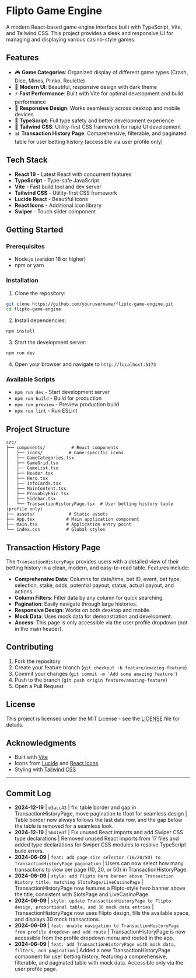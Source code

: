 # Flipto Game Engine

A modern React-based game engine interface built with TypeScript, Vite, and Tailwind CSS. This project provides a sleek and responsive UI for managing and displaying various casino-style games.

## Features

- 🎮 **Game Categories**: Organized display of different game types (Crash, Dice, Mines, Plinko, Roulette)
- 🎨 **Modern UI**: Beautiful, responsive design with dark theme
- ⚡ **Fast Performance**: Built with Vite for optimal development and build performance
- 📱 **Responsive Design**: Works seamlessly across desktop and mobile devices
- 🎯 **TypeScript**: Full type safety and better development experience
- 🎨 **Tailwind CSS**: Utility-first CSS framework for rapid UI development
- 📊 **Transaction History Page**: Comprehensive, filterable, and paginated table for user betting history (accessible via user profile only)

## Tech Stack

- **React 19** - Latest React with concurrent features
- **TypeScript** - Type-safe JavaScript
- **Vite** - Fast build tool and dev server
- **Tailwind CSS** - Utility-first CSS framework
- **Lucide React** - Beautiful icons
- **React Icons** - Additional icon library
- **Swiper** - Touch slider component

## Getting Started

### Prerequisites

- Node.js (version 18 or higher)
- npm or yarn

### Installation

1. Clone the repository:
```bash
git clone https://github.com/yourusername/flipto-game-engine.git
cd flipto-game-engine
```

2. Install dependencies:
```bash
npm install
```

3. Start the development server:
```bash
npm run dev
```

4. Open your browser and navigate to `http://localhost:5173`

### Available Scripts

- `npm run dev` - Start development server
- `npm run build` - Build for production
- `npm run preview` - Preview production build
- `npm run lint` - Run ESLint

## Project Structure

```
src/
├── components/          # React components
│   ├── icons/          # Game-specific icons
│   ├── GameCategories.tsx
│   ├── GameGrid.tsx
│   ├── GameList.tsx
│   ├── Header.tsx
│   ├── Hero.tsx
│   ├── InfoCards.tsx
│   ├── MainContent.tsx
│   ├── ProvablyFair.tsx
│   ├── Sidebar.tsx
│   └── TransactionHistoryPage.tsx  # User betting history table (profile only)
├── assets/             # Static assets
├── App.tsx            # Main application component
├── main.tsx           # Application entry point
└── index.css          # Global styles
```

## Transaction History Page

The `TransactionHistoryPage` provides users with a detailed view of their betting history in a clean, modern, and easy-to-read table. Features include:

- **Comprehensive Data**: Columns for date/time, bet ID, event, bet type, selection, stake, odds, potential payout, status, actual payout, and actions.
- **Column Filters**: Filter data by any column for quick searching.
- **Pagination**: Easily navigate through large histories.
- **Responsive Design**: Works on both desktop and mobile.
- **Mock Data**: Uses mock data for demonstration and development.
- **Access**: This page is only accessible via the user profile dropdown (not in the main header).

## Contributing

1. Fork the repository
2. Create your feature branch (`git checkout -b feature/amazing-feature`)
3. Commit your changes (`git commit -m 'Add some amazing feature'`)
4. Push to the branch (`git push origin feature/amazing-feature`)
5. Open a Pull Request

## License

This project is licensed under the MIT License - see the [LICENSE](LICENSE) file for details.

## Acknowledgments

- Built with [Vite](https://vitejs.dev/)
- Icons from [Lucide](https://lucide.dev/) and [React Icons](https://react-icons.github.io/react-icons/)
- Styling with [Tailwind CSS](https://tailwindcss.com/)

---

## Commit Log

- **2024-12-19** | `e3acc43` | fix: table border and gap in TransactionHistoryPage, move pagination to tfoot for seamless design | Table border now always follows the last data row, and the gap below the table is removed for a seamless look.
- **2024-12-19** | `5b41edf` | Fix unused React imports and add Swiper CSS type declarations | Removed unused React imports from 17 files and added type declarations for Swiper CSS modules to resolve TypeScript build errors.
- **2024-06-09** | `feat: add page size selector (10/20/50) to TransactionHistoryPage pagination` | Users can now select how many transactions to view per page (10, 20, or 50) in TransactionHistoryPage.
- **2024-06-09** | `style: add Flipto hero banner above Transaction History title, matching SlotsPage/LiveCasinoPage` | TransactionHistoryPage now features a Flipto-style hero banner above the title, consistent with SlotsPage and LiveCasinoPage.
- **2024-06-09** | `style: update TransactionHistoryPage to Flipto design, proportional table, and 30 mock data entries` | TransactionHistoryPage now uses Flipto design, fills the available space, and displays 30 mock transactions.
- **2024-06-09** | `feat: enable navigation to TransactionHistoryPage from profile dropdown and add route` | TransactionHistoryPage is now accessible from the profile dropdown menu and routed in the app.
- **2024-06-09** | `feat: add TransactionHistoryPage with mock data, filters, and pagination` | Added a new TransactionHistoryPage component for user betting history, featuring a comprehensive, filterable, and paginated table with mock data. Accessible only via the user profile page.
